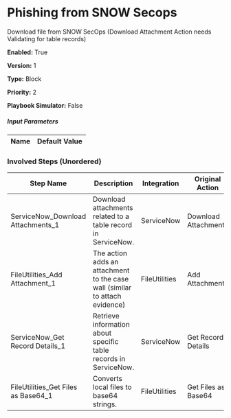# Phishing from SNOW Secops
Download file from SNOW SecOps
(Download Attachment Action needs Validating for table records)



**Enabled:** True

**Version:** 1

**Type:** Block

**Priority:** 2

**Playbook Simulator:** False


##### Input Parameters
|Name|Default Value|
|----|-------------|


### Involved Steps (Unordered)
|Step Name|Description|Integration|Original Action|
|---------|-----------|-----------|---------------|
|ServiceNow_Download Attachments_1|Download attachments related to a table record in ServiceNow.|ServiceNow|Download Attachments|
|FileUtilities_Add Attachment_1|The action adds an attachment to the case wall (similar to attach evidence)|FileUtilities|Add Attachment|
|ServiceNow_Get Record Details_1|Retrieve information about specific table records in ServiceNow.|ServiceNow|Get Record Details|
|FileUtilities_Get Files as Base64_1|Converts local files to base64 strings.|FileUtilities|Get Files as Base64|

